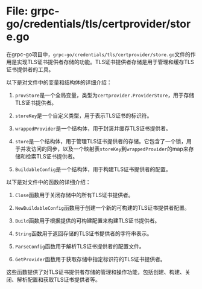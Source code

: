 # File: grpc-go/credentials/tls/certprovider/store.go

在grpc-go项目中，`grpc-go/credentials/tls/certprovider/store.go`文件的作用是实现TLS证书提供者存储的功能。TLS证书提供者存储是用于管理和缓存TLS证书提供者的工具。

以下是对文件中的变量和结构体的详细介绍：

1. `provStore`是一个全局变量，类型为`certprovider.ProviderStore`，用于存储TLS证书提供者。

2. `storeKey`是一个自定义类型，用于表示TLS证书的标识符。

3. `wrappedProvider`是一个结构体，用于封装并缓存TLS证书提供者。

4. `store`是一个结构体，用于管理TLS证书提供者的存储。它包含了一个锁，用于并发访问的同步，以及一个映射表`storeKey`到`wrappedProvider`的map来存储和检索TLS证书提供者。

5. `BuildableConfig`是一个结构体，用于构建TLS证书提供者的配置。

以下是对文件中的函数的详细介绍：

1. `Close`函数用于关闭存储中的所有TLS证书提供者。

2. `NewBuildableConfig`函数用于创建一个新的可构建的TLS证书提供者配置。

3. `Build`函数用于根据提供的可构建配置来构建TLS证书提供者。

4. `String`函数用于返回存储的TLS证书提供者的字符串表示。

5. `ParseConfig`函数用于解析TLS证书提供者的配置文件。

6. `GetProvider`函数用于获取存储中指定标识符的TLS证书提供者。

这些函数提供了对TLS证书提供者存储的管理和操作功能，包括创建、构建、关闭、解析配置和获取TLS证书提供者等。

